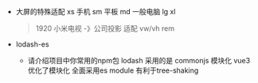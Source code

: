 - 大屏的特殊适配
   xs 手机 sm 平板 md 一般电脑 lg xl 

   > 1920
   小米电视 -》公司投影 适配 vw/vh rem
   
- lodash-es
   - 请介绍项目中你常用的npm包 
      lodash 采用的是 commonjs 模块化
      vue3 优化了模块化 全面采用es module 有利于tree-shaking
